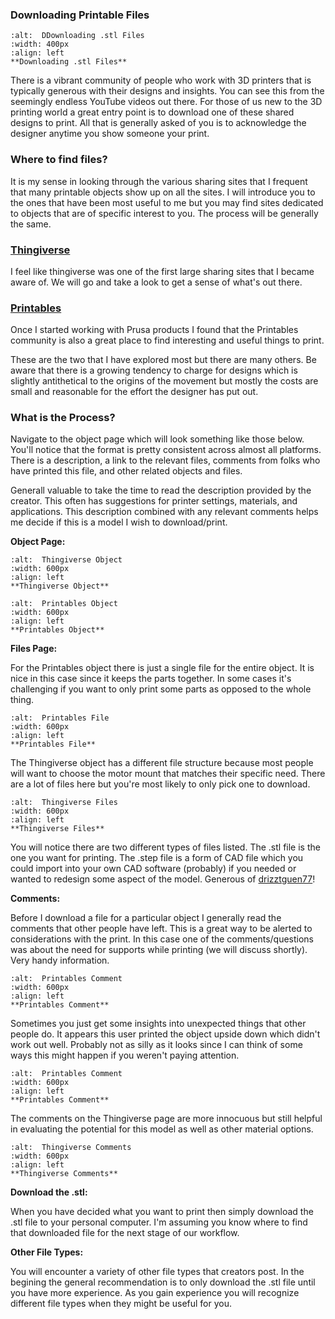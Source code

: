 ### Downloading Printable Files

```{figure} ../ProjectImages/WorkflowSTL.png
:alt:  DDownloading .stl Files
:width: 400px
:align: left
**Downloading .stl Files**

```

There is a vibrant community of people who work with 3D printers that is typically generous with their designs and insights. You can see this from the seemingly endless YouTube videos out there. For those of us new to the 3D printing world a great entry point is to download one of these shared designs to print. All that is generally asked of you is to acknowledge the designer anytime you show someone your print.

### Where to find files?

It is my sense in looking through the various sharing sites that I frequent that many printable objects show up on all the sites. I will introduce you to the ones that have been most useful to me but you may find sites dedicated to objects that are of specific interest to you. The process will be generally the same. 

### [Thingiverse](https://www.thingiverse.com/)

I feel like thingiverse was one of the first large sharing sites that I became aware of. We will go and take a look to get a sense of what's out there.

### [Printables](https://www.printables.com/model?ordering=newest)

Once I started working with Prusa products I found that the Printables community is also a great place to find interesting and useful things to print. 

These are the two that I have explored most but there are many others. Be aware that there is a growing tendency to charge for designs which is slightly antithetical to the origins of the movement but mostly the costs are small and reasonable for the effort the designer has put out.

### What is the Process?

Navigate to the object page which will look something like those below. You'll notice that the format is pretty consistent across almost all platforms. There is a description, a link to the relevant files, comments from folks who have printed this file, and other related objects and files.

Generall valuable to take the time to read the description provided by the creator. This often has suggestions for printer settings, materials, and applications. This description combined with any relevant comments helps me decide if this is a model I wish to download/print.

**Object Page:**

```{figure} ../ProjectImages/Download/ThingiverseObject.png
:alt:  Thingiverse Object
:width: 600px
:align: left
**Thingiverse Object**

```

```{figure} ../ProjectImages/Download/PrintablesObject.png
:alt:  Printables Object
:width: 600px
:align: left
**Printables Object**

```

**Files Page:**

For the Printables object there is just a single file for the entire object. It is nice in this case since it keeps the parts together. In some cases it's challenging if you want to only print some parts as opposed to the whole thing.

```{figure} ../ProjectImages/Download/PrintablesFile.png
:alt:  Printables File
:width: 600px
:align: left
**Printables File**

```

The Thingiverse object has a different file structure because most people will want to choose the motor mount that matches their specific need. There are a lot of files here but you're most likely to only pick one to download. 

```{figure} ../ProjectImages/Download/ThingiFiles.png
:alt:  Thingiverse Files
:width: 600px
:align: left
**Thingiverse Files**

```

You will notice there are two different types of files listed. The .stl file is the one you want for printing. The .step file is a form of CAD file which you could import into your own CAD software (probably) if you needed or wanted to redesign some aspect of the model. Generous of [drizztguen77](https://www.thingiverse.com/drizztguen77/designs)!

**Comments:**

Before I download a file for a particular object I generally read the comments that other people have left. This is a great way to be alerted to considerations with the print. In this case one of the comments/questions was about the need for supports while printing (we will discuss shortly). Very handy information.

```{figure} ../ProjectImages/Download/PrintablesComment1.png
:alt:  Printables Comment
:width: 600px
:align: left
**Printables Comment**

```

Sometimes you just get some insights into unexpected things that other people do. It appears this user printed the object upside down which didn't work out well. Probably not as silly as it looks since I can think of some ways this might happen if you weren't paying attention.

```{figure} ../ProjectImages/Download/PrintablesComment2.png
:alt:  Printables Comment
:width: 600px
:align: left
**Printables Comment**

```

The comments on the Thingiverse page are more innocuous but still helpful in evaluating the potential for this model as well as other material options.

```{figure} ../ProjectImages/Download/ThingiComments.png
:alt:  Thingiverse Comments
:width: 600px
:align: left
**Thingiverse Comments**

```

**Download the .stl:**

When you have decided what you want to print then simply download the .stl file to your personal computer. I'm assuming you know where to find that downloaded file for the next stage of our workflow.

**Other File Types:**

You will encounter a variety of other file types that creators post. In the begining the general recommendation is to only download the .stl file until you have more experience. As you gain experience you will recognize different file types when they might be useful for you.

